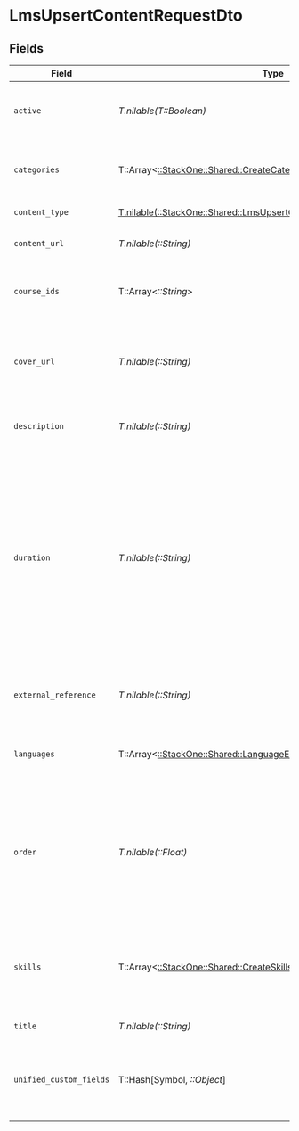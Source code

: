 # LmsUpsertContentRequestDto


## Fields

| Field                                                                                                                                                                                                            | Type                                                                                                                                                                                                             | Required                                                                                                                                                                                                         | Description                                                                                                                                                                                                      | Example                                                                                                                                                                                                          |
| ---------------------------------------------------------------------------------------------------------------------------------------------------------------------------------------------------------------- | ---------------------------------------------------------------------------------------------------------------------------------------------------------------------------------------------------------------- | ---------------------------------------------------------------------------------------------------------------------------------------------------------------------------------------------------------------- | ---------------------------------------------------------------------------------------------------------------------------------------------------------------------------------------------------------------- | ---------------------------------------------------------------------------------------------------------------------------------------------------------------------------------------------------------------- |
| `active`                                                                                                                                                                                                         | *T.nilable(T::Boolean)*                                                                                                                                                                                          | :heavy_minus_sign:                                                                                                                                                                                               | Whether the content is active and available for users.                                                                                                                                                           | true                                                                                                                                                                                                             |
| `categories`                                                                                                                                                                                                     | T::Array<[::StackOne::Shared::CreateCategoriesApiModel](../../models/shared/createcategoriesapimodel.md)>                                                                                                        | :heavy_minus_sign:                                                                                                                                                                                               | The categories associated with this content                                                                                                                                                                      | [<br/>{<br/>"name": "Technology"<br/>}<br/>]                                                                                                                                                                     |
| `content_type`                                                                                                                                                                                                   | [T.nilable(::StackOne::Shared::LmsUpsertContentRequestDtoContentType)](../../models/shared/lmsupsertcontentrequestdtocontenttype.md)                                                                             | :heavy_minus_sign:                                                                                                                                                                                               | The type of content                                                                                                                                                                                              |                                                                                                                                                                                                                  |
| `content_url`                                                                                                                                                                                                    | *T.nilable(::String)*                                                                                                                                                                                            | :heavy_minus_sign:                                                                                                                                                                                               | The external URL of the content                                                                                                                                                                                  | https://www.youtube.com/watch?v=16873                                                                                                                                                                            |
| `course_ids`                                                                                                                                                                                                     | T::Array<*::String*>                                                                                                                                                                                             | :heavy_minus_sign:                                                                                                                                                                                               | The parent IDs associated with this content                                                                                                                                                                      | [<br/>"16873-SOFTWARE-ENG-COURSE"<br/>]                                                                                                                                                                          |
| `cover_url`                                                                                                                                                                                                      | *T.nilable(::String)*                                                                                                                                                                                            | :heavy_minus_sign:                                                                                                                                                                                               | The URL of the thumbnail image associated with the content.                                                                                                                                                      | https://www.googledrive.com/?v=16873                                                                                                                                                                             |
| `description`                                                                                                                                                                                                    | *T.nilable(::String)*                                                                                                                                                                                            | :heavy_minus_sign:                                                                                                                                                                                               | The description of the content                                                                                                                                                                                   | This video acts as learning content for software engineers.                                                                                                                                                      |
| `duration`                                                                                                                                                                                                       | *T.nilable(::String)*                                                                                                                                                                                            | :heavy_minus_sign:                                                                                                                                                                                               | The duration of the content following the ISO8601 standard. If duration_unit is applicable we will derive this from the smallest unit given in the duration string or the minimum unit accepted by the provider. | P3Y6M4DT12H30M5S                                                                                                                                                                                                 |
| `external_reference`                                                                                                                                                                                             | *T.nilable(::String)*                                                                                                                                                                                            | :heavy_minus_sign:                                                                                                                                                                                               | The external ID associated with this content                                                                                                                                                                     | SOFTWARE-ENG-LV1-TRAINING-VIDEO-1                                                                                                                                                                                |
| `languages`                                                                                                                                                                                                      | T::Array<[::StackOne::Shared::LanguageEnum](../../models/shared/languageenum.md)>                                                                                                                                | :heavy_minus_sign:                                                                                                                                                                                               | The languages associated with this content                                                                                                                                                                       |                                                                                                                                                                                                                  |
| `order`                                                                                                                                                                                                          | *T.nilable(::Float)*                                                                                                                                                                                             | :heavy_minus_sign:                                                                                                                                                                                               | The order of the individual content within a content grouping. This is not applicable for pushing individual content.                                                                                            | 1                                                                                                                                                                                                                |
| `skills`                                                                                                                                                                                                         | T::Array<[::StackOne::Shared::CreateSkillsApiModel](../../models/shared/createskillsapimodel.md)>                                                                                                                | :heavy_minus_sign:                                                                                                                                                                                               | The skills associated with this content                                                                                                                                                                          | [<br/>{<br/>"name": "Software Engineering",<br/>"id": "cx2367ndc8dgsbjhka9ry4",<br/>"remote_id": "SE-001"<br/>}<br/>]                                                                                            |
| `title`                                                                                                                                                                                                          | *T.nilable(::String)*                                                                                                                                                                                            | :heavy_minus_sign:                                                                                                                                                                                               | The title of the content                                                                                                                                                                                         | Software Engineer Lv 1                                                                                                                                                                                           |
| `unified_custom_fields`                                                                                                                                                                                          | T::Hash[Symbol, *::Object*]                                                                                                                                                                                      | :heavy_minus_sign:                                                                                                                                                                                               | Custom Unified Fields configured in your StackOne project                                                                                                                                                        | {<br/>"my_project_custom_field_1": "REF-1236",<br/>"my_project_custom_field_2": "some other value"<br/>}                                                                                                         |